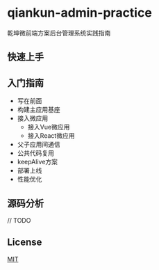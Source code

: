 # qiankun-admin-practice
乾坤微前端方案后台管理系统实践指南

## 快速上手

## 入门指南
* 写在前面
* 构建主应用基座
* 接入微应用
  * 接入Vue微应用
  * 接入React微应用
* 父子应用间通信
* 公共代码复用
* keepAlive方案
* 部署上线
* 性能优化

## 源码分析
// TODO
## License
[MIT](./LICENSE)



